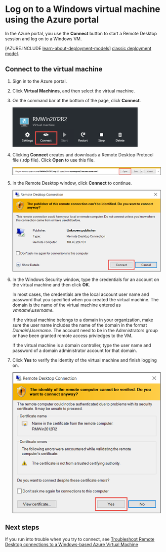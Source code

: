 <properties
	pageTitle="Log on to a Windows VM | Microsoft Azure"
	description="Use the Azure portal to log on to a Windows virtual machine created with the Resource Manager deployment model."
	services="virtual-machines"
	documentationCenter=""
	authors="cynthn"
	manager="timlt"
	editor="tysonn"
	tags="azure-resource-manager"/>

<tags
	ms.service="virtual-machines"
	ms.workload="infrastructure-services"
	ms.tgt_pltfrm="vm-windows"
	ms.devlang="na"
	ms.topic="article"
	ms.date="02/03/2016"
	ms.author="cynthn"/>


# Log on to a Windows virtual machine using the Azure portal


In the Azure portal, you use the **Connect** button to start a Remote Desktop session and log on to a Windows VM.


[AZURE.INCLUDE [learn-about-deployment-models](../../includes/learn-about-deployment-models-rm-include.md)] [classic deployment model](virtual-machines-log-on-windows-server.md).


## Connect to the virtual machine

1. Sign in to the Azure portal.

2. Click **Virtual Machines**, and then select the virtual machine.

3. On the command bar at the bottom of the page, click **Connect**.

	![Log on to the virtual machine](./media/arm_log_on_windows_vm/rm_windows_connect.png)
	

4. Clicking **Connect** creates and downloads a Remote Desktop Protocol file (.rdp file). Click **Open** to use this file.

	![Log on to the virtual machine](./media/arm_log_on_windows_vm/rm_connect_rdp_file.png)
	
5. In the Remote Desktop window, click **Connect** to continue.

	![Continue with connecting](./media/arm_log_on_windows_vm/rm_connect_unknown.png)

	
6. In the Windows Security window, type the credentials for an account on the virtual machine and then click **OK**.

 	In most cases, the credentials are the local account user name and password that you specified when you created the virtual machine. The domain is the name of the virtual machine entered as *vmname*&#92;*username*.  
	
	If the virtual machine belongs to a domain in your organization, make sure the user name includes the name of the domain in the format *Domain*&#92;*Username*. The account need to be in the Admnistrators group or have been granted remote access privledges to the VM.
	
	If the virtual machine is a domain controller, type the user name and password of a domain administrator account for that domain.

7.	Click **Yes** to verify the identity of the virtual machine and finish logging on.

	![Verify the identity of the machine](./media/arm_log_on_windows_vm/rm_connect_cert.png)

## Next steps

If you run into trouble when you try to connect, see [Troubleshoot Remote Desktop connections to a Windows-based Azure Virtual Machine](virtual-machines-troubleshoot-remote-desktop-connections.md)


